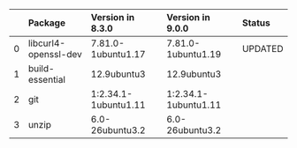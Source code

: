 <!-- markdown-link-check-disable -->

|    | Package              | Version in 8.3.0     | Version in 9.0.0     | Status   |
|---:|:---------------------|:---------------------|:---------------------|:---------|
|  0 | libcurl4-openssl-dev | 7.81.0-1ubuntu1.17   | 7.81.0-1ubuntu1.19   | UPDATED  |
|  1 | build-essential      | 12.9ubuntu3          | 12.9ubuntu3          |          |
|  2 | git                  | 1:2.34.1-1ubuntu1.11 | 1:2.34.1-1ubuntu1.11 |          |
|  3 | unzip                | 6.0-26ubuntu3.2      | 6.0-26ubuntu3.2      |          |